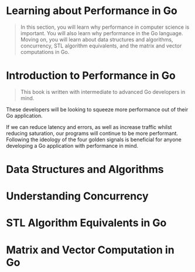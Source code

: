 # Learning about Performance in Go
> In this section, you will learn why performance in computer science is important. You will also learn why performance in the Go language. Moving on,  you will learn about data structures and algorithms, concurrency, STL algorithm 
 equivalents, and the matrix and vector computations in Go.

# Introduction to Performance in Go
>This book is written with intermediate to advanced Go developers in mind. 

These developers will be looking to squeeze more performance out of their Go application. 

If we can reduce latency and errors, as well as increase traffic whilst reducing saturation, our programs will continue to be more performant. Following the ideology of the four golden signals is beneficial for anyone developing a Go application with performance in mind.


# Data Structures and Algorithms

# Understanding Concurrency

# STL Algorithm Equivalents in Go

# Matrix and Vector Computation in Go
